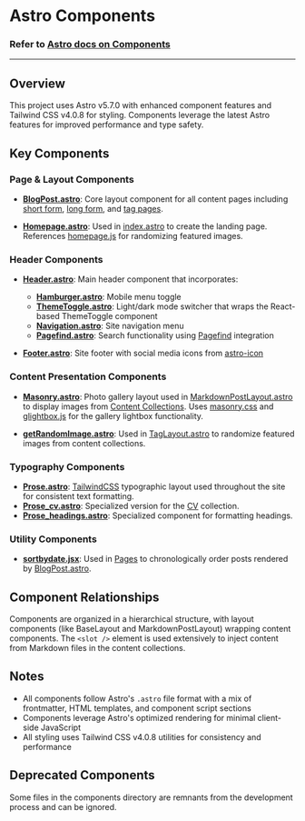 # Astro Components

### Refer to [Astro docs on Components](https://docs.astro.build/en/basics/astro-components/)
---

## Overview

This project uses Astro v5.7.0 with enhanced component features and Tailwind CSS v4.0.8 for styling. Components leverage the latest Astro features for improved performance and type safety.

## Key Components

### Page & Layout Components

- **[BlogPost.astro](components/BlogPost.astro)**: Core layout component for all content pages including [short form](https://www.erfianugrah.com/short_form/), [long form](https://www.erfianugrah.com/long_form/), and [tag pages](https://www.erfianugrah.com/long_form/tags/gleichgesinnte/).

- **[Homepage.astro](components/Homepage.astro)**: Used in [index.astro](pages/index.astro) to create the landing page. References [homepage.js](scripts/homePage.js) for randomizing featured images.

### Header Components

- **[Header.astro](components/Header.astro)**: Main header component that incorporates:
  - **[Hamburger.astro](components/Hamburger.astro)**: Mobile menu toggle
  - **[ThemeToggle.astro](components/ThemeToggle.astro)**: Light/dark mode switcher that wraps the React-based ThemeToggle component
  - **[Navigation.astro](components/Navigation.astro)**: Site navigation menu
  - **[Pagefind.astro](components/Pagefind.astro)**: Search functionality using [Pagefind](https://pagefind.app/) integration

- **[Footer.astro](components/Footer.astro)**: Site footer with social media icons from [astro-icon](../package.json)

### Content Presentation Components

- **[Masonry.astro](components/Masonry.astro)**: Photo gallery layout used in [MarkdownPostLayout.astro](layouts/MarkdownPostLayout.astro) to display images from [Content Collections](content/). Uses [masonry.css](styles/MasonryLayout.css) and [glightbox.js](scripts/lightbox.js) for the gallery lightbox functionality.

- **[getRandomImage.astro](components/getRandomImage.astro)**: Used in [TagLayout.astro](layouts/TagLayout.astro) to randomize featured images from content collections.

### Typography Components

- **[Prose.astro](components/Prose.astro)**: [TailwindCSS](../tailwind.config.mjs) typographic layout used throughout the site for consistent text formatting.
- **[Prose_cv.astro](components/Prose_cv.astro)**: Specialized version for the [CV](content/cv) collection.
- **[Prose_headings.astro](components/Prose_headings.astro)**: Specialized component for formatting headings.

### Utility Components

- **[sortbydate.jsx](components/sortbydate.jsx)**: Used in [Pages](pages/) to chronologically order posts rendered by [BlogPost.astro](layouts/BlogPost.astro).

## Component Relationships

Components are organized in a hierarchical structure, with layout components (like BaseLayout and MarkdownPostLayout) wrapping content components. The `<slot />` element is used extensively to inject content from Markdown files in the content collections.

## Notes

- All components follow Astro's `.astro` file format with a mix of frontmatter, HTML templates, and component script sections
- Components leverage Astro's optimized rendering for minimal client-side JavaScript
- All styling uses Tailwind CSS v4.0.8 utilities for consistency and performance

## Deprecated Components

Some files in the components directory are remnants from the development process and can be ignored.
